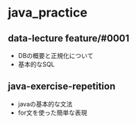 # java_practice

## data-lecture feature/#0001

- DBの概要と正規化について
- 基本的なSQL

## java-exercise-repetition

- javaの基本的な文法
- for文を使った簡単な表現
